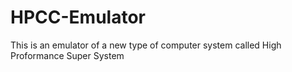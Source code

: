# HPCC-Emulator
This is an emulator of a new type of computer system called High Proformance Super System
